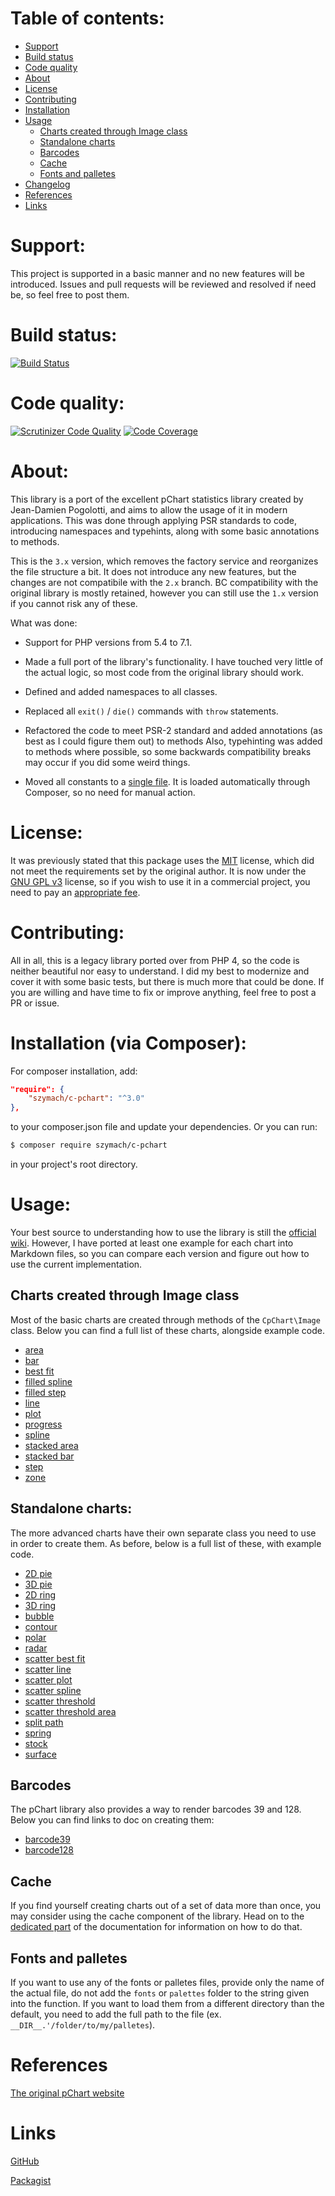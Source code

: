 Table of contents:
==================
* [Support](#support)
* [Build status](#build-status)
* [Code quality](#code-quality)
* [About](#about)
* [License](#license)
* [Contributing](#contributing)
* [Installation](#installation-via-composer)
* [Usage](#usage)
    - [Charts created through Image class](#charts-created-through-image-class)
    - [Standalone charts](#standalone-charts)
    - [Barcodes](#barcodes)
    - [Cache](#cache)
    - [Fonts and palletes](#fonts-and-palletes)
* [Changelog](#changelog)
* [References](#references)
* [Links](#links)

Support:
========

This project is supported in a basic manner and no new features will be introduced.
Issues and pull requests will be reviewed and resolved if need be, so feel free
to post them.

Build status:
=============
[![Build Status](https://scrutinizer-ci.com/g/szymach/c-pchart/badges/build.png?b=master)](https://scrutinizer-ci.com/g/szymach/c-pchart/build-status/master)

Code quality:
=============
[![Scrutinizer Code Quality](https://scrutinizer-ci.com/g/szymach/c-pchart/badges/quality-score.png?b=master)](https://scrutinizer-ci.com/g/szymach/c-pchart/?branch=master)
[![Code Coverage](https://scrutinizer-ci.com/g/szymach/c-pchart/badges/coverage.png?b=master)](https://scrutinizer-ci.com/g/szymach/c-pchart/?branch=master)

About:
======

This library is a port of the excellent pChart statistics library created by Jean-Damien Pogolotti,
and aims to allow the usage of it in modern applications. This was done through
applying PSR standards to code, introducing namespaces and typehints, along with
some basic annotations to methods.

This is the `3.x` version, which removes the factory service and reorganizes the
file structure a bit. It does not introduce any new features, but the changes are
not compatibile with the `2.x` branch. BC compatibility with the original library
is mostly retained, however you can still use the `1.x` version if you cannot risk
any of these.

What was done:

- Support for PHP versions from 5.4 to 7.1.

- Made a full port of the library's functionality. I have touched very little of
the actual logic, so most code from the original library should work.

- Defined and added namespaces to all classes.

- Replaced all `exit()` / `die()` commands with `throw` statements.

- Refactored the code to meet PSR-2 standard and added annotations (as best as I could figure them out)
to methods Also, typehinting was added to methods where possible, so some backwards compatibility breaks
may occur if you did some weird things.

- Moved all constants to a [single file](constants.php). It is loaded automatically
through Composer, so no need for manual action.

License:
========

It was previously stated that this package uses the [MIT](https://opensource.org/licenses/MIT) license,
which did not meet the requirements set by the original author. It is now under the
[GNU GPL v3](http://www.gnu.org/licenses/gpl-3.0.html) license, so if you wish to
use it in a commercial project, you need to pay an [appropriate fee](http://www.pchart.net/license).

Contributing:
=============

All in all, this is a legacy library ported over from PHP 4, so the code is neither
beautiful nor easy to understand. I did my best to modernize and cover it with
some basic tests, but there is much more that could be done. If you are willing and
have time to fix or improve anything, feel free to post a PR or issue.

Installation (via Composer):
============================

For composer installation, add:

```json
"require": {
    "szymach/c-pchart": "^3.0"
},
```

to your composer.json file and update your dependencies. Or you can run:

```sh
$ composer require szymach/c-pchart
```

in your project's root directory.

Usage:
======

Your best source to understanding how to use the library is still the [official wiki](http://wiki.pchart.net/).
However, I have ported at least one example for each chart into Markdown files,
so you can compare each version and figure out how to use the current implementation.

Charts created through Image class
---------------------------------------

Most of the basic charts are created through methods of the `CpChart\Image`
class. Below you can find a full list of these charts, alongside example code.

- [area](doc/area.md)
- [bar](doc/bar.md)
- [best fit](doc/best_fit.md)
- [filled spline](doc/filled_spline.md)
- [filled step](doc/filled_step.md)
- [line](doc/line.md)
- [plot](doc/plot.md)
- [progress](doc/progress.md)
- [spline](doc/spline.md)
- [stacked area](doc/stacked_area.md)
- [stacked bar](doc/stacked_bar.md)
- [step](doc/step.md)
- [zone](doc/zone.md)

Standalone charts:
------------------------------------

The more advanced charts have their own separate class you need to use in order
to create them. As before, below is a full list of these, with example code.

- [2D pie](doc/2d_pie.md)
- [3D pie](doc/3d_pie.md)
- [2D ring](doc/2d_ring.md)
- [3D ring](doc/3d_ring.md)
- [bubble](doc/bubble.md)
- [contour](doc/contour.md)
- [polar](doc/polar.md)
- [radar](doc/radar.md)
- [scatter best fit](doc/scatter_best_fit.md)
- [scatter line](doc/scatter_line.md)
- [scatter plot](doc/scatter_plot.md)
- [scatter spline](doc/scatter_spline.md)
- [scatter threshold](doc/scatter_threshold.md)
- [scatter threshold area](doc/scatter_threshold_area.md)
- [split path](doc/split_path.md)
- [spring](doc/spring.md)
- [stock](doc/stock.md)
- [surface](doc/surface.md)

Barcodes
--------

The pChart library also provides a way to render barcodes 39 and 128. Below you
can find links to doc on creating them:

- [barcode39](doc/barcode_39.md)
- [barcode128](doc/barcode_128.md)

Cache
-----

If you find yourself creating charts out of a set of data more than once, you may
consider using the cache component of the library. Head on to the [dedicated part](doc/cache.md)
of the documentation for information on how to do that.

Fonts and palletes
------------------

If you want to use any of the fonts or palletes files, provide only
the name of the actual file, do not add the `fonts` or `palettes` folder to the
string given into the function. If you want to load them from a different directory
than the default, you need to add the full path to the file (ex. `__DIR__.'/folder/to/my/palletes`).

References
==========
[The original pChart website](http://www.pchart.net/)

Links
=====

[GitHub](https://github.com/szymach/c-pchart)

[Packagist](https://packagist.org/packages/szymach/c-pchart)
